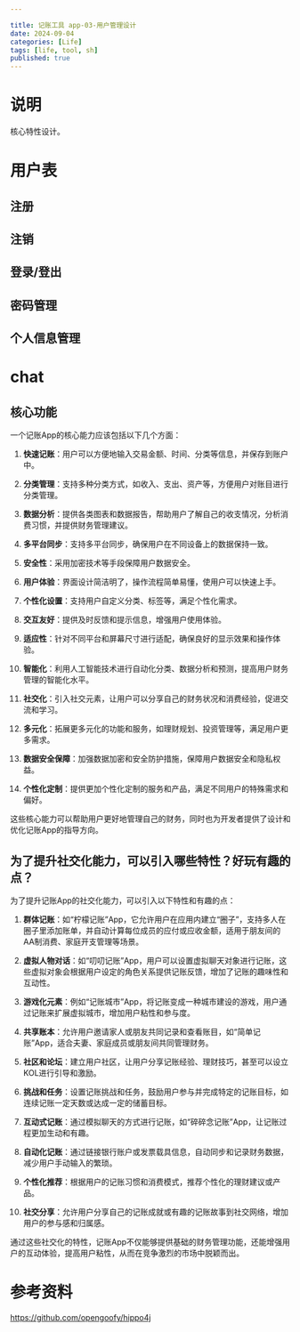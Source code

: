 ```yaml
---

title: 记账工具 app-03-用户管理设计
date: 2024-09-04
categories: [Life]
tags: [life, tool, sh]
published: true
---
```


# 说明

核心特性设计。

# 用户表

## 注册

## 注销

## 登录/登出

## 密码管理

## 个人信息管理


# chat

## 核心功能

一个记账App的核心能力应该包括以下几个方面：

1. **快速记账**：用户可以方便地输入交易金额、时间、分类等信息，并保存到账户中。

2. **分类管理**：支持多种分类方式，如收入、支出、资产等，方便用户对账目进行分类管理。

3. **数据分析**：提供各类图表和数据报告，帮助用户了解自己的收支情况，分析消费习惯，并提供财务管理建议。

4. **多平台同步**：支持多平台同步，确保用户在不同设备上的数据保持一致。

5. **安全性**：采用加密技术等手段保障用户数据安全。

6. **用户体验**：界面设计简洁明了，操作流程简单易懂，使用户可以快速上手。

7. **个性化设置**：支持用户自定义分类、标签等，满足个性化需求。

8. **交互友好**：提供及时反馈和提示信息，增强用户使用体验。

9. **适应性**：针对不同平台和屏幕尺寸进行适配，确保良好的显示效果和操作体验。

10. **智能化**：利用人工智能技术进行自动化分类、数据分析和预测，提高用户财务管理的智能化水平。

11. **社交化**：引入社交元素，让用户可以分享自己的财务状况和消费经验，促进交流和学习。

12. **多元化**：拓展更多元化的功能和服务，如理财规划、投资管理等，满足用户更多需求。

13. **数据安全保障**：加强数据加密和安全防护措施，保障用户数据安全和隐私权益。

14. **个性化定制**：提供更加个性化定制的服务和产品，满足不同用户的特殊需求和偏好。

这些核心能力可以帮助用户更好地管理自己的财务，同时也为开发者提供了设计和优化记账App的指导方向。

## 为了提升社交化能力，可以引入哪些特性？好玩有趣的点？

为了提升记账App的社交化能力，可以引入以下特性和有趣的点：

1. **群体记账**：如“柠檬记账”App，它允许用户在应用内建立“圈子”，支持多人在圈子里添加账单，并自动计算每位成员的应付或应收金额，适用于朋友间的AA制消费、家庭开支管理等场景。

2. **虚拟人物对话**：如“叨叨记账”App，用户可以设置虚拟聊天对象进行记账，这些虚拟对象会根据用户设定的角色关系提供记账反馈，增加了记账的趣味性和互动性。

3. **游戏化元素**：例如“记账城市”App，将记账变成一种城市建设的游戏，用户通过记账来扩展虚拟城市，增加用户粘性和参与度。

4. **共享账本**：允许用户邀请家人或朋友共同记录和查看账目，如“简单记账”App，适合夫妻、家庭成员或朋友间共同管理财务。

5. **社区和论坛**：建立用户社区，让用户分享记账经验、理财技巧，甚至可以设立KOL进行引导和激励。

6. **挑战和任务**：设置记账挑战和任务，鼓励用户参与并完成特定的记账目标，如连续记账一定天数或达成一定的储蓄目标。

7. **互动式记账**：通过模拟聊天的方式进行记账，如“碎碎念记账”App，让记账过程更加生动和有趣。

8. **自动化记账**：通过链接银行账户或发票载具信息，自动同步和记录财务数据，减少用户手动输入的繁琐。

9. **个性化推荐**：根据用户的记账习惯和消费模式，推荐个性化的理财建议或产品。

10. **社交分享**：允许用户分享自己的记账成就或有趣的记账故事到社交网络，增加用户的参与感和归属感。

通过这些社交化的特性，记账App不仅能够提供基础的财务管理功能，还能增强用户的互动体验，提高用户粘性，从而在竞争激烈的市场中脱颖而出。


# 参考资料

https://github.com/opengoofy/hippo4j

